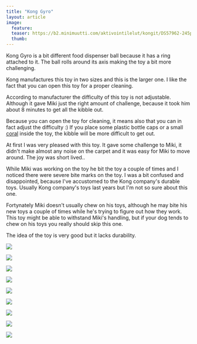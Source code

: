 ```yaml
---
title: "Kong Gyro"
layout: article
image:
  feature:
  teaser: https://b2.minimuutti.com/aktivointilelut/kongit/DS57962-245px.jpg
  thumb:
---
```


Kong Gyro is a bit different food dispenser ball because it has a ring attached to it. The ball rolls around its axis making the toy a bit more challenging.

Kong manufactures this toy in two sizes and this is the larger one. I like the fact that you can open this toy for a proper cleaning.

According to manufacturer the difficulty of this toy is not adjustable. Although it gave Miki just the right amount of challenge, because it took him about 8 minutes to get all the kibble out.

Because you can open the toy for cleaning, it means also that you can in fact adjust the difficulty :) If you place some plastic bottle caps or a small [coral](/en/brain-games/corals/) inside the toy, the kibble will be more difficult to get out.

At first I was very pleased with this toy. It gave some challenge to Miki, it didn't make almost any noise on the carpet and it was easy for Miki to move around. The joy was short lived..

While Miki was working on the toy he bit the toy a couple of times and I noticed there were severe bite marks on the toy. I was a bit confused and disappointed, because I've accustomed to the Kong company's durable toys. Usually Kong company's toys last years but I'm not so sure about this one.

Fortynately Miki doesn't usually chew on his toys, although he may bite his new toys a couple of times while he's trying to figure out how they work. This toy might be able to withstand Miki's handling, but if your dog tends to chew on his toys you really should skip this one.

The idea of the toy is very good but it lacks durability.

![](https://b2.minimuutti.com/aktivointilelut/kongit/DS57768-800px.jpg)

![](https://b2.minimuutti.com/aktivointilelut/kongit/DS57777-800px.jpg)

![](https://b2.minimuutti.com/aktivointilelut/kongit/DS57784-800px.jpg)

![](https://b2.minimuutti.com/aktivointilelut/kongit/DS57812-800px.jpg)

![](https://b2.minimuutti.com/aktivointilelut/kongit/DS57947-800px.jpg)

![](https://b2.minimuutti.com/aktivointilelut/kongit/DS57959-800px.jpg)

![](https://b2.minimuutti.com/aktivointilelut/kongit/DS57962-800px.jpg)

![](https://b2.minimuutti.com/aktivointilelut/kongit/DS57974-800px.jpg)

![](https://b2.minimuutti.com/aktivointilelut/kongit/DS57993-800px.jpg)
